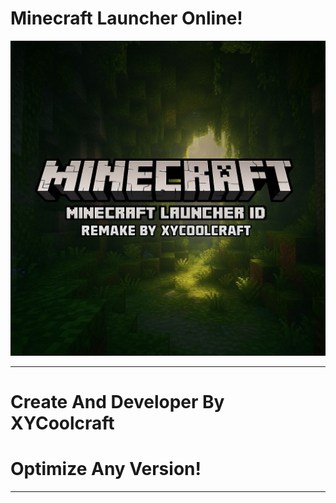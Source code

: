 # Minecraft Launcher Online! 
<p align="center">
  <img src="https://raw.githubusercontent.com/Xayztech/minecraft122/refs/heads/main/imagethumb/logo.png" alt="Thumbnail" />
</p>

---

# Create And Developer By XYCoolcraft
# Optimize Any Version! 

---
